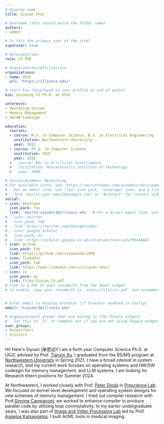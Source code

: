 ```yaml
---
# Display name
title: Siyuan Chai

# Username (this should match the folder name)
authors:
- admin

# Is this the primary user of the site?
superuser: true

# Role/position:
role: CS PhD

# Organizations/Affiliations
organizations:
- name: UIUC
  url: "https://illinois.edu/"

# Short bio (displayed in user profile at end of posts)
bio: Incoming CS Ph.D. at UIUC

interests:
- Operating System
- Memory Management
- SW/HW Codesign

education:
  courses:
  - course: M.S. in Computer Science, B.S. in Electrical Engineering
    institution: Northwestern University
    year: 2021 
  - course: Ph.D. in Computer Science
    institution: UIUC
    year: 2026 
  # - course: BSc in Artificial Intelligence
  #   institution: Massachusetts Institute of Technology
  #   year: 2008

# Social/Academic Networking
# For available icons, see: https://sourcethemes.com/academic/docs/page-builder/#icons
#   For an email link, use "fas" icon pack, "envelope" icon, and a link in the
#   form "mailto:your-email@example.com" or "#contact" for contact widget.
social:
- icon: envelope
  icon_pack: fas
  link: 'mailto:siyuanc3@illinois.edu'  # For a direct email link, use "mailto:test@example.org".
# - icon: twitter
#   icon_pack: fab
#   link: https://twitter.com/GeorgeCushen
# - icon: google-scholar
#   icon_pack: ai
#   link: https://scholar.google.co.uk/citations?user=sIwtMXoAAAAJ
- icon: github
  icon_pack: fab
  link: https://github.com/siyuanchai1999
- icon: linkedin
  icon_pack: fab
  link: https://www.linkedin.com/in/siyuan-chai/
- icon: cv
  icon_pack: ai
  link: files/Siyuan_CV.pdf
# Link to a PDF of your resume/CV from the About widget.
# To enable, copy your resume/CV to `static/files/cv.pdf` and uncomment the lines below.


# Enter email to display Gravatar (if Gravatar enabled in Config)
email: "siyuanc3@illinois.edu"

# Organizational groups that you belong to (for People widget)
#   Set this to `[]` or comment out if you are not using People widget.
user_groups:
- Researchers
- Visitors
---
```


Hi! Here's Siyuan (柴思远)! I am a forth year Computer Science Ph.D. at UIUC advised by Prof. [Tianyin Xu](https://tianyin.github.io/). 
I graduated from the BS/MS program at [Northwestern University](https://www.northwestern.edu/) in Spring 2021. 
I have a broad interest in system research, and my current work focuses on operating systems and HW/SW codesgin for memory management, and LLM systems.
I am looking for Research Intern positions for Summer 2024.

At Northwestern, I worked closely with Prof. [Peter Dinda](http://pdinda.org/) in [Prescience Lab](http://plab.cs.northwestern.edu/). We focused on kernel-level development and operating system designs for new schemes of memory management. I tried out compiler research with Prof.[Simone Campanoni](https://users.cs.northwestern.edu/~simonec/); we worked to enhance compiler to produce parallel code by utilizing loop commutativity.
In my earlier undergraduate years, I was also part of [Image and Video Processing Lab](https://ivpl.northwestern.edu/) led by Prof. [Aggelos Katsaggelos](https://ivpl.northwestern.edu/people/current-members/aggelos-katsaggelos/). I built AI/ML tools in medical imaging.
<!-- Before I transferred to Northwestern in 2018, I was in [Washington Univserity in St. Louis](https://wustl.edu/) where I worked with Prof. [Xuan Zhang](https://xzgroup.wustl.edu/people/xuan-silvia-zhang/) on autonomous driving simulation.  -->